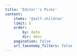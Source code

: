 ```yaml
---
title: 'Editor''s Picks'
content:
    items: '@self.children'
    limit: 5
    order:
        by: date
        dir: desc
    pagination: false
    url_taxonomy_filters: false
---
```



